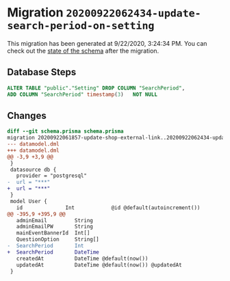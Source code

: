 # Migration `20200922062434-update-search-period-on-setting`

This migration has been generated at 9/22/2020, 3:24:34 PM.
You can check out the [state of the schema](./schema.prisma) after the migration.

## Database Steps

```sql
ALTER TABLE "public"."Setting" DROP COLUMN "SearchPeriod",
ADD COLUMN "SearchPeriod" timestamp(3)   NOT NULL 
```

## Changes

```diff
diff --git schema.prisma schema.prisma
migration 20200922061857-update-shop-external-link..20200922062434-update-search-period-on-setting
--- datamodel.dml
+++ datamodel.dml
@@ -3,9 +3,9 @@
 }
 datasource db {
   provider = "postgresql"
-  url = "***"
+  url = "***"
 }
 model User {
   id              Int            @id @default(autoincrement())
@@ -395,9 +395,9 @@
   adminEmail         String
   adminEmailPW       String
   mainEventBannerId  Int[]
   QuestionOption     String[]
-  SearchPeriod       Int
+  SearchPeriod       DateTime
   createdAt          DateTime @default(now())
   updatedAt          DateTime @default(now()) @updatedAt
 }
```


